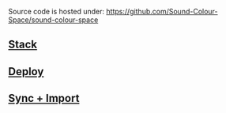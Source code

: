 Source code is hosted under: https://github.com/Sound-Colour-Space/sound-colour-space

## [Stack](stack.md)

## [Deploy](deploy.md)

## [Sync + Import](sync_and_import.md)